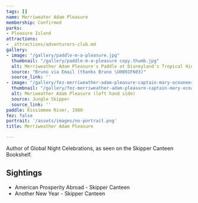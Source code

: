 ```yaml
---
tags: []
name: Merriweater Adam Pleasure
membership: Confirmed
parks:
- Pleasure Island
attractions:
- _attractions/adventurers-club.md
gallery:
- image: "/gallery/paddle-m-a-pleasure.jpg"
  thumbnail: "/gallery/paddle-m-a-pleasure copy.thumb.jpg"
  alt: Merriweather Adam Pleasure's Paddle at Disneyland's Tropical Hideaway
  source: "Bruno via Email (thanks Bruno \U0001F603)"
  source_link: ''
- image: "/gallery/fez-merriweather-adam-pleasure-captain-mary-oceaneer.jpeg"
  thumbnail: "/gallery/fez-merriweather-adam-pleasure-captain-mary-oceaneer.thumb.jpeg"
  alt: Meriweather Adam Pleasure (left hand side)
  source: Jungle Skipper
  source_link: ''
paddle: Kissimmee River, 1900
fez: false
portrait: '/assets/images/no-portrait.png'
title: Merriweather Adam Pleasure

---
```

Author of Global Night Celebrations, as seen on the Skipper Canteen Bookshelf.

## Sightings

* American Prosperity Abroad - Skipper Canteen
* Another New Year - Skipper Canteen